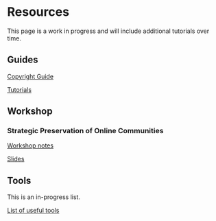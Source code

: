 # Resources

This page is a work in progress and will include additional tutorials over time.

## Guides

[Copyright Guide](copyright.md)

[Tutorials](tutorials.md)


## Workshop

### Strategic Preservation of Online Communities

[Workshop notes](workshop.md)

[Slides](https://docs.google.com/presentation/d/16IJNX_PayRJYPODXHfHuZ-Al72sg-CBw0dZL--4WR6/edit?usp=sharing)

## Tools

This is an in-progress list.

[List of useful tools](tools.md)
